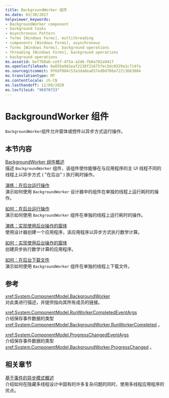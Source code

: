 ```yaml
---
title: BackgroundWorker 组件
ms.date: 03/30/2017
helpviewer_keywords:
- BackgroundWorker component
- background tasks
- Asynchronous Pattern
- forms [Windows Forms], multithreading
- components [Windows Forms], asynchronous
- forms [Windows Forms], background operations
- threading [Windows Forms], background operations
- background operations
ms.assetid: bef7b0ab-ce57-475a-a2d6-fb8a702a9417
ms.openlocfilehash: 6a059a9d1eaf2238f21675fec5dc0329a1c714fa
ms.sourcegitcommit: 9f6df084c53a3da0ea657ed0d708a72213683084
ms.translationtype: MT
ms.contentlocale: zh-CN
ms.lasthandoff: 12/09/2020
ms.locfileid: "96970733"
---
```

# <a name="backgroundworker-component"></a>BackgroundWorker 组件

`BackgroundWorker`组件允许窗体或控件以异步方式运行操作。  
  
## <a name="in-this-section"></a>本节内容  

 [BackgroundWorker 组件概述](backgroundworker-component-overview.md)  
 描述 `BackgroundWorker` 组件，该组件使你能够在与应用程序的主 UI 线程不同的线程上以异步方式 ( "在后台" ) 执行耗时操作。  
  
 [演练：在后台运行操作](walkthrough-running-an-operation-in-the-background.md)  
 演示如何使用 `BackgroundWorker` 设计器中的组件在单独的线程上运行耗时的操作。  
  
 [如何：在后台运行操作](how-to-run-an-operation-in-the-background.md)  
 演示如何使用 `BackgroundWorker` 组件在单独的线程上运行耗时的操作。  
  
 [演练：实现使用后台操作的窗体](walkthrough-implementing-a-form-that-uses-a-background-operation.md)  
 使用设计器创建一个应用程序，该应用程序以异步方式执行数学计算。  
  
 [如何：实现使用后台操作的窗体](how-to-implement-a-form-that-uses-a-background-operation.md)  
 创建异步执行数学计算的应用程序。  
  
 [如何：在后台下载文件](how-to-download-a-file-in-the-background.md)  
 演示如何使用 `BackgroundWorker` 组件在单独的线程上下载文件。  
  
## <a name="reference"></a>参考  

 <xref:System.ComponentModel.BackgroundWorker>  
 对此类进行描述，并提供指向其所有成员的链接。  
  
 <xref:System.ComponentModel.RunWorkerCompletedEventArgs>  
 介绍保存事件数据的类型 <xref:System.ComponentModel.BackgroundWorker.RunWorkerCompleted> 。  
  
 <xref:System.ComponentModel.ProgressChangedEventArgs>  
 介绍保存事件数据的类型 <xref:System.ComponentModel.BackgroundWorker.ProgressChanged> 。  
  
## <a name="related-sections"></a>相关章节  

 [基于事件的异步模式概述](/dotnet/standard/asynchronous-programming-patterns/event-based-asynchronous-pattern-overview)  
 介绍如何在隐藏多线程设计中固有的许多复杂问题的同时，使用多线程应用程序的优点。
